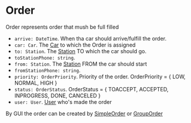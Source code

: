 
# Order

Order represents order that mush be full filled

- `arrive: DateTime`. When tha car should arrive/fulfill the order.
- `car: Car`. The [Car] to which the Order is assigned
- `to: Station`. The [Station] TO which the car should go.
- `toStationPhone: string`.
- `from: Station`. The [Station] FROM the car should start
- `fromStationPhone: string`. 
- `priority: OrderPriority`. Priority of the order. OrderPriority = { LOW, NORMAL, HIGH }
- `status: OrderStatus`. OrderStatus = { TOACCEPT, ACCEPTED, INPROGRESS, DONE, CANCELED }
- `user: User`. [User] who's made the order

By GUI the order can be created by [SimpleOrder] or [GroupOrder]


[Car]: ./Car.md
[Station]: ./Station.md
[User]: ./User.md
[SimpleOrder]: ./SimpleOrder.md
[GroupOrder]: ./GroupOrder.md